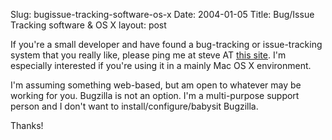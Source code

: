 Slug: bugissue-tracking-software-os-x
Date: 2004-01-05
Title: Bug/Issue Tracking software & OS X
layout: post

If you&#39;re a small developer and have found a bug-tracking or issue-tracking system that you really like, please ping me at steve AT <a href="http://www.contentconnections.com">this site</a>. I&#39;m especially interested if you&#39;re using it in a mainly Mac OS X environment.

I&#39;m assuming something web-based, but am open to whatever may be working for you. Bugzilla is not an option. I&#39;m a multi-purpose support person and I don&#39;t want to install/configure/babysit Bugzilla.

Thanks!
